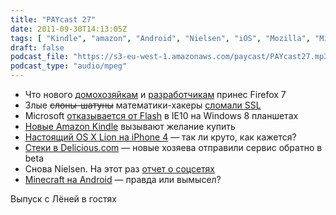 ```yaml
---
title: "PAYcast 27"
date: 2011-09-30T14:13:05Z
tags: [ "Kindle", "amazon", "Android", "Nielsen", "iOS", "Mozilla", "Microsoft", "OS X", "Flash", "SSL", "Firefox", "PAYcast", "Minecraft", "Delicious" ]
draft: false
podcast_file: "https://s3-eu-west-1.amazonaws.com/paycast/PAYcast27.mp3"
podcast_type: "audio/mpeg"
---
```

<ul>
<li>Что нового <a href="http://www.macstories.net/news/firefox-7-officially-released/" target="_blank">домохозяйкам</a> и <a href="https://developer.mozilla.org/en/Firefox_7_for_developers" target="_blank">разработчикам</a> принес Firefox 7</li>
<li>Злые <strike>слоны-шатуны</strike> математики-хакеры <a href="http://www.theregister.co.uk/2011/09/19/beast_exploits_paypal_ssl/" target="_blank">сломали SSL</a></li>
<li>Microsoft <a href="http://www.3dnews.ru/software-news/616980/" target="_blank">отказывается от Flash</a> в IE10 на Windows 8 планшетах</li>
<li><a href="http://www.amazon.com/gp/product/B0051QVESA" target="_blank">Новые Amazon Kindle</a> вызывают желание купить</li>
<li><a href="http://www.iphones.ru/iNotes/169504" target="_blank">Настоящий OS X Lion на iPhone 4</a> &#8212; так ли круто, как кажется?</li>
<li><a href="http://delicious.com" target="_blank">Стеки в Delicious.com</a> &#8212; новые хозяева отправили сервис обратно в beta</li>
<li>Снова Nielsen. На этот раз <a href="http://www.searchengines.ru/seoblog/men_prefer.html" target="_blank">отчет о соцсетях</a></li>
<li><a href="https://market.android.com/search?q=minecraft+pocket+edition&#038;so=1&#038;c=apps" target="_blank">Minecraft на Android</a> &#8212; правда или вымысел?</li>
</ul>
<p>Выпуск с Лёней в гостях</p>

     